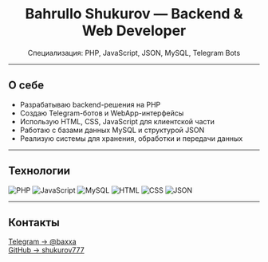 <h1 align="center">Bahrullo Shukurov — Backend & Web Developer</h1>

<p align="center">
  Специализация: PHP, JavaScript, JSON, MySQL, Telegram Bots
</p>

---

## О себе

- Разрабатываю backend-решения на PHP
- Создаю Telegram-ботов и WebApp-интерфейсы
- Использую HTML, CSS, JavaScript для клиентской части
- Работаю с базами данных MySQL и структурой JSON
- Реализую системы для хранения, обработки и передачи данных

---

## Технологии

![PHP](https://img.shields.io/badge/PHP-777BB4?style=flat-square&logo=php&logoColor=white)
![JavaScript](https://img.shields.io/badge/JavaScript-F7DF1E?style=flat-square&logo=javascript&logoColor=black)
![MySQL](https://img.shields.io/badge/MySQL-4479A1?style=flat-square&logo=mysql&logoColor=white)
![HTML](https://img.shields.io/badge/HTML5-E34F26?style=flat-square&logo=html5&logoColor=white)
![CSS](https://img.shields.io/badge/CSS3-1572B6?style=flat-square&logo=css3)
![JSON](https://img.shields.io/badge/JSON-000000?style=flat-square&logo=json&logoColor=white)

---

## Контакты

[Telegram → @baxxa](https://t.me/baxxa)  
[GitHub → shukurov777](https://github.com/shukurov777)

